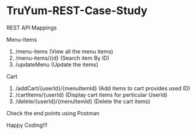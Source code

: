 # TruYum-REST-Case-Study

REST API Mappings

Menu-Items
1. /menu-items (View all the menu items)
2. /menu-items/{id} (Search item By ID)
3. /updateMenu (Update the items)

Cart
1. /addCart/{userId}/{menuItemId} (Add items to cart provides used ID)
2. /cartItems/{userId} (Display cart items for perticular UserId)
3. /delete/{userId}/{menuItemId} (Delete the cart items)

Check the end points using Postman

Happy Coding!!!
